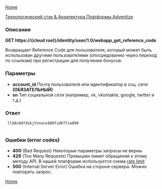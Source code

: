 [Home](../README.md)

[Технологический стэк & Архитектура Платформы Adventize](https://github.com/WiseWaveCorporationLimited/platform-architecture/blob/master/README.md)

### Описание


**GET   https://{cloud root}/identity/user/1.0/webapp_get_reference_code**

Возвращает Reference Code для пользователя, который может быть использован другими пользователями 
(опосредованно через переход по ссылкам) при регистрации для получения бонусов.

### Параметры

* **account_id**  Почта пользователя или идентификатор в соц. сети **(ОБЯЗАТЕЛЬНЫЙ)**
* **sn**  Тип социальной сети (например, vk, vkontakte, google, twitter и т.д.) 

### Ответ
````
 lld8s9dfdskjfnnvns989fsdKTfsa899
 
````
### Ошибки (error codes)

* **400** (Bad Request) Некоторые параметры запросы не верны
* **429** (Too Many Requests) Превышен лимит обращений к этому методу API. В нашей платформе используется схема [rate limit](http://en.wikipedia.org/wiki/Rate_limiting)
* **500** (Internal Server Error) Ошибка на стороне сервера. Можно повторить запрос.


[Home](../README.md)
